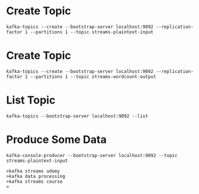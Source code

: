 #

# Create Topic
`kafka-topics --create --bootstrap-server localhost:9092 --replication-factor 1 --partitions 1 --topic streams-plaintext-input` 

# Create Topic
`kafka-topics --create --bootstrap-server localhost:9092 --replication-factor 1 --partitions 1 --topic streams-wordcount-output`

# List Topic
`kafka-topics --bootstrap-server localhost:9092 --list`

# Produce Some Data
`kafka-console-producer --bootstrap-server localhost:9092 --topic streams-plaintext-input` 

```
>kafka streams udemy
>kafka data processing
>kafka streams course
>
```
